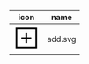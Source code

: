 | icon | name |
| --- | --- |
| <img src='./add.svg' width='48' height='48' /> | add.svg |\n| <img src='./add_circle.svg' width='48' height='48' /> | add_circle.svg |\n| <img src='./apple_command.svg' width='48' height='48' /> | apple_command.svg |\n| <img src='./arrow_down.svg' width='48' height='48' /> | arrow_down.svg |\n| <img src='./arrow_down_boxed.svg' width='48' height='48' /> | arrow_down_boxed.svg |\n| <img src='./arrow_left.svg' width='48' height='48' /> | arrow_left.svg |\n| <img src='./arrow_left_boxed.svg' width='48' height='48' /> | arrow_left_boxed.svg |\n| <img src='./arrow_right.svg' width='48' height='48' /> | arrow_right.svg |\n| <img src='./arrow_right_boxed.svg' width='48' height='48' /> | arrow_right_boxed.svg |\n| <img src='./arrow_up.svg' width='48' height='48' /> | arrow_up.svg |\n| <img src='./arrow_up_boxed.svg' width='48' height='48' /> | arrow_up_boxed.svg |\n| <img src='./back.svg' width='48' height='48' /> | back.svg |\n| <img src='./ball.svg' width='48' height='48' /> | ball.svg |\n| <img src='./bar_chart.svg' width='48' height='48' /> | bar_chart.svg |\n| <img src='./battery_100.svg' width='48' height='48' /> | battery_100.svg |\n| <img src='./battery_25.svg' width='48' height='48' /> | battery_25.svg |\n| <img src='./battery_50.svg' width='48' height='48' /> | battery_50.svg |\n| <img src='./battery_75.svg' width='48' height='48' /> | battery_75.svg |\n| <img src='./battery_empty.svg' width='48' height='48' /> | battery_empty.svg |\n| <img src='./block.svg' width='48' height='48' /> | block.svg |\n| <img src='./block3d.svg' width='48' height='48' /> | block3d.svg |\n| <img src='./bluetooth.svg' width='48' height='48' /> | bluetooth.svg |\n| <img src='./book.svg' width='48' height='48' /> | book.svg |\n| <img src='./box.svg' width='48' height='48' /> | box.svg |\n| <img src='./box_container.svg' width='48' height='48' /> | box_container.svg |\n| <img src='./box_split_backslash.svg' width='48' height='48' /> | box_split_backslash.svg |\n| <img src='./box_split_cross.svg' width='48' height='48' /> | box_split_cross.svg |\n| <img src='./box_split_horizontal.svg' width='48' height='48' /> | box_split_horizontal.svg |\n| <img src='./box_split_horizontal_vertical.svg' width='48' height='48' /> | box_split_horizontal_vertical.svg |\n| <img src='./box_split_slash.svg' width='48' height='48' /> | box_split_slash.svg |\n| <img src='./box_split_vertical.svg' width='48' height='48' /> | box_split_vertical.svg |\n| <img src='./boxed_export.svg' width='48' height='48' /> | boxed_export.svg |\n| <img src='./boxed_import.svg' width='48' height='48' /> | boxed_import.svg |\n| <img src='./browser.svg' width='48' height='48' /> | browser.svg |\n| <img src='./camera.svg' width='48' height='48' /> | camera.svg |\n| <img src='./chat.svg' width='48' height='48' /> | chat.svg |\n| <img src='./check1.svg' width='48' height='48' /> | check1.svg |\n| <img src='./check2.svg' width='48' height='48' /> | check2.svg |\n| <img src='./checkmark.svg' width='48' height='48' /> | checkmark.svg |\n| <img src='./circle.svg' width='48' height='48' /> | circle.svg |\n| <img src='./circle_split_backslash.svg' width='48' height='48' /> | circle_split_backslash.svg |\n| <img src='./circle_split_cross.svg' width='48' height='48' /> | circle_split_cross.svg |\n| <img src='./circle_split_horizontal.svg' width='48' height='48' /> | circle_split_horizontal.svg |\n| <img src='./circle_split_horizontal_vertical.svg' width='48' height='48' /> | circle_split_horizontal_vertical.svg |\n| <img src='./circle_split_slash.svg' width='48' height='48' /> | circle_split_slash.svg |\n| <img src='./circle_split_vertical.svg' width='48' height='48' /> | circle_split_vertical.svg |\n| <img src='./cli.svg' width='48' height='48' /> | cli.svg |\n| <img src='./close.svg' width='48' height='48' /> | close.svg |\n| <img src='./close_boxed.svg' width='48' height='48' /> | close_boxed.svg |\n| <img src='./code.svg' width='48' height='48' /> | code.svg |\n| <img src='./coffee.svg' width='48' height='48' /> | coffee.svg |\n| <img src='./compass.svg' width='48' height='48' /> | compass.svg |\n| <img src='./contract.svg' width='48' height='48' /> | contract.svg |\n| <img src='./contractabi.svg' width='48' height='48' /> | contractabi.svg |\n| <img src='./contractexecute1.svg' width='48' height='48' /> | contractexecute1.svg |\n| <img src='./contractexecute2.svg' width='48' height='48' /> | contractexecute2.svg |\n| <img src='./contractexecute3.svg' width='48' height='48' /> | contractexecute3.svg |\n| <img src='./copytoclipboard.svg' width='48' height='48' /> | copytoclipboard.svg |\n| <img src='./crop.svg' width='48' height='48' /> | crop.svg |\n| <img src='./crosscursor.svg' width='48' height='48' /> | crosscursor.svg |\n| <img src='./dashboard.svg' width='48' height='48' /> | dashboard.svg |\n| <img src='./database.svg' width='48' height='48' /> | database.svg |\n| <img src='./disk.svg' width='48' height='48' /> | disk.svg |\n| <img src='./display.svg' width='48' height='48' /> | display.svg |\n| <img src='./door_enter.svg' width='48' height='48' /> | door_enter.svg |\n| <img src='./door_exit.svg' width='48' height='48' /> | door_exit.svg |\n| <img src='./download.svg' width='48' height='48' /> | download.svg |\n| <img src='./drop.svg' width='48' height='48' /> | drop.svg |\n| <img src='./dropdown_arrow_down.svg' width='48' height='48' /> | dropdown_arrow_down.svg |\n| <img src='./dropdown_arrow_up.svg' width='48' height='48' /> | dropdown_arrow_up.svg |\n| <img src='./education.svg' width='48' height='48' /> | education.svg |\n| <img src='./email.svg' width='48' height='48' /> | email.svg |\n| <img src='./email_open.svg' width='48' height='48' /> | email_open.svg |\n| <img src='./emote_happy.svg' width='48' height='48' /> | emote_happy.svg |\n| <img src='./emote_sad.svg' width='48' height='48' /> | emote_sad.svg |\n| <img src='./etc.svg' width='48' height='48' /> | etc.svg |\n| <img src='./etc_simple.svg' width='48' height='48' /> | etc_simple.svg |\n| <img src='./export.svg' width='48' height='48' /> | export.svg |\n| <img src='./eye.svg' width='48' height='48' /> | eye.svg |\n| <img src='./file.svg' width='48' height='48' /> | file.svg |\n| <img src='./flag.svg' width='48' height='48' /> | flag.svg |\n| <img src='./folder.svg' width='48' height='48' /> | folder.svg |\n| <img src='./forward.svg' width='48' height='48' /> | forward.svg |\n| <img src='./fullscreen_expand.svg' width='48' height='48' /> | fullscreen_expand.svg |\n| <img src='./fullscreen_shrink.svg' width='48' height='48' /> | fullscreen_shrink.svg |\n| <img src='./game.svg' width='48' height='48' /> | game.svg |\n| <img src='./globe.svg' width='48' height='48' /> | globe.svg |\n| <img src='./ground_plan.svg' width='48' height='48' /> | ground_plan.svg |\n| <img src='./hardwarewallet.svg' width='48' height='48' /> | hardwarewallet.svg |\n| <img src='./heart.svg' width='48' height='48' /> | heart.svg |\n| <img src='./heart2.svg' width='48' height='48' /> | heart2.svg |\n| <img src='./hexagon_spider_web.svg' width='48' height='48' /> | hexagon_spider_web.svg |\n| <img src='./home.svg' width='48' height='48' /> | home.svg |\n| <img src='./image.svg' width='48' height='48' /> | image.svg |\n| <img src='./import.svg' width='48' height='48' /> | import.svg |\n| <img src='./layers.svg' width='48' height='48' /> | layers.svg |\n| <img src='./lifebelt.svg' width='48' height='48' /> | lifebelt.svg |\n| <img src='./link.svg' width='48' height='48' /> | link.svg |\n| <img src='./link_broken.svg' width='48' height='48' /> | link_broken.svg |\n| <img src='./link_broken2.svg' width='48' height='48' /> | link_broken2.svg |\n| <img src='./list.svg' width='48' height='48' /> | list.svg |\n| <img src='./location.svg' width='48' height='48' /> | location.svg |\n| <img src='./lock_locked.svg' width='48' height='48' /> | lock_locked.svg |\n| <img src='./lock_unlocked.svg' width='48' height='48' /> | lock_unlocked.svg |\n| <img src='./magnet.svg' width='48' height='48' /> | magnet.svg |\n| <img src='./magnet2.svg' width='48' height='48' /> | magnet2.svg |\n| <img src='./map.svg' width='48' height='48' /> | map.svg |\n| <img src='./men.svg' width='48' height='48' /> | men.svg |\n| <img src='./menu.svg' width='48' height='48' /> | menu.svg |\n| <img src='./menu2.svg' width='48' height='48' /> | menu2.svg |\n| <img src='./method1.svg' width='48' height='48' /> | method1.svg |\n| <img src='./method2.svg' width='48' height='48' /> | method2.svg |\n| <img src='./method3.svg' width='48' height='48' /> | method3.svg |\n| <img src='./method4.svg' width='48' height='48' /> | method4.svg |\n| <img src='./model.svg' width='48' height='48' /> | model.svg |\n| <img src='./model_connection.svg' width='48' height='48' /> | model_connection.svg |\n| <img src='./more_horizontal.svg' width='48' height='48' /> | more_horizontal.svg |\n| <img src='./more_vertical.svg' width='48' height='48' /> | more_vertical.svg |\n| <img src='./mouse.svg' width='48' height='48' /> | mouse.svg |\n| <img src='./multisigwallet.svg' width='48' height='48' /> | multisigwallet.svg |\n| <img src='./network.svg' width='48' height='48' /> | network.svg |\n| <img src='./network_disconnected.svg' width='48' height='48' /> | network_disconnected.svg |\n| <img src='./network_ok.svg' width='48' height='48' /> | network_ok.svg |\n| <img src='./paperclip.svg' width='48' height='48' /> | paperclip.svg |\n| <img src='./paperplane.svg' width='48' height='48' /> | paperplane.svg |\n| <img src='./paperplane2.svg' width='48' height='48' /> | paperplane2.svg |\n| <img src='./peace.svg' width='48' height='48' /> | peace.svg |\n| <img src='./pen1.svg' width='48' height='48' /> | pen1.svg |\n| <img src='./pen2.svg' width='48' height='48' /> | pen2.svg |\n| <img src='./pen3.svg' width='48' height='48' /> | pen3.svg |\n| <img src='./pie_chart.svg' width='48' height='48' /> | pie_chart.svg |\n| <img src='./pin.svg' width='48' height='48' /> | pin.svg |\n| <img src='./play_circle.svg' width='48' height='48' /> | play_circle.svg |\n| <img src='./play_video.svg' width='48' height='48' /> | play_video.svg |\n| <img src='./print.svg' width='48' height='48' /> | print.svg |\n| <img src='./puzzle.svg' width='48' height='48' /> | puzzle.svg |\n| <img src='./qrcode.svg' width='48' height='48' /> | qrcode.svg |\n| <img src='./record.svg' width='48' height='48' /> | record.svg |\n| <img src='./recorder.svg' width='48' height='48' /> | recorder.svg |\n| <img src='./remove.svg' width='48' height='48' /> | remove.svg |\n| <img src='./remove_circle.svg' width='48' height='48' /> | remove_circle.svg |\n| <img src='./rhombus_number.svg' width='48' height='48' /> | rhombus_number.svg |\n| <img src='./sandclock.svg' width='48' height='48' /> | sandclock.svg |\n| <img src='./save.svg' width='48' height='48' /> | save.svg |\n| <img src='./scissors.svg' width='48' height='48' /> | scissors.svg |\n| <img src='./search.svg' width='48' height='48' /> | search.svg |\n| <img src='./search2.svg' width='48' height='48' /> | search2.svg |\n| <img src='./search3.svg' width='48' height='48' /> | search3.svg |\n| <img src='./search4.svg' width='48' height='48' /> | search4.svg |\n| <img src='./settings.svg' width='48' height='48' /> | settings.svg |\n| <img src='./shirt.svg' width='48' height='48' /> | shirt.svg |\n| <img src='./sign 2.svg' width='48' height='48' /> | sign 2.svg |\n| <img src='./sign.svg' width='48' height='48' /> | sign.svg |\n| <img src='./sliders.svg' width='48' height='48' /> | sliders.svg |\n| <img src='./small_steering_wheel2.svg' width='48' height='48' /> | small_steering_wheel2.svg |\n| <img src='./spinner1.svg' width='48' height='48' /> | spinner1.svg |\n| <img src='./spinner2.svg' width='48' height='48' /> | spinner2.svg |\n| <img src='./star.svg' width='48' height='48' /> | star.svg |\n| <img src='./steering_wheel.svg' width='48' height='48' /> | steering_wheel.svg |\n| <img src='./sun.svg' width='48' height='48' /> | sun.svg |\n| <img src='./switch.svg' width='48' height='48' /> | switch.svg |\n| <img src='./tag.svg' width='48' height='48' /> | tag.svg |\n| <img src='./target.svg' width='48' height='48' /> | target.svg |\n| <img src='./target_cross.svg' width='48' height='48' /> | target_cross.svg |\n| <img src='./target_cross_small.svg' width='48' height='48' /> | target_cross_small.svg |\n| <img src='./textfile.svg' width='48' height='48' /> | textfile.svg |\n| <img src='./time.svg' width='48' height='48' /> | time.svg |\n| <img src='./tire.svg' width='48' height='48' /> | tire.svg |\n| <img src='./token1.svg' width='48' height='48' /> | token1.svg |\n| <img src='./token2.svg' width='48' height='48' /> | token2.svg |\n| <img src='./token3.svg' width='48' height='48' /> | token3.svg |\n| <img src='./toolbox.svg' width='48' height='48' /> | toolbox.svg |\n| <img src='./trash.svg' width='48' height='48' /> | trash.svg |\n| <img src='./umbrella.svg' width='48' height='48' /> | umbrella.svg |\n| <img src='./user.svg' width='48' height='48' /> | user.svg |\n| <img src='./walletadress.svg' width='48' height='48' /> | walletadress.svg |\n| <img src='./warning.svg' width='48' height='48' /> | warning.svg |\n| <img src='./waysign.svg' width='48' height='48' /> | waysign.svg |\n| <img src='./waysign2.svg' width='48' height='48' /> | waysign2.svg |\n| <img src='./windows_layers.svg' width='48' height='48' /> | windows_layers.svg |\n| <img src='./women.svg' width='48' height='48' /> | women.svg |\n| <img src='./women2.svg' width='48' height='48' /> | women2.svg |\n| <img src='./wrench.svg' width='48' height='48' /> | wrench.svg |\n| <img src='./zoom_in.svg' width='48' height='48' /> | zoom_in.svg |\n| <img src='./zoom_out.svg' width='48' height='48' /> | zoom_out.svg |\n

